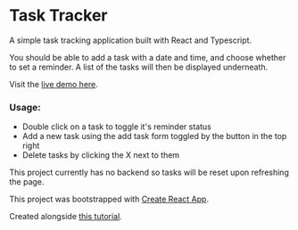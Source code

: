# Task Tracker

A simple task tracking application built with React and Typescript.

You should be able to add a task with a date and time, and choose whether to set a reminder. A list of the tasks will then be displayed underneath.

Visit the [live demo here](https://benwarwick-champion.github.io/task-tracker/).

### Usage:

- Double click on a task to toggle it's reminder status
- Add a new task using the add task form toggled by the button in the top right
- Delete tasks by clicking the X next to them

This project currently has no backend so tasks will be reset upon refreshing the page.

This project was bootstrapped with [Create React App](https://github.com/facebook/create-react-app).

Created alongside [this tutorial](https://www.youtube.com/watch?v=w7ejDZ8SWv8).
